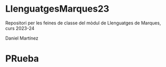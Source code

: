 # LlenguatgesMarques23
Repositori per les feines de classe del mòdul de Llenguatges de Marques, curs 2023-24

Daniel Martínez

<h1>PRueba</h1>